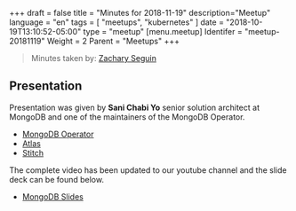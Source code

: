+++
draft = false
title = "Minutes for 2018-11-19"
description="Meetup"
language = "en"
tags = [
    "meetups",
    "kubernetes"
]
date = "2018-10-19T13:10:52-05:00"
type = "meetup"
[menu.meetup]
  Identifer = "meetup-20181119"
  Weight = 2
  Parent = "Meetups"
+++

> Minutes taken by: [Zachary Seguin](https://zacharyseguin.ca)

## Presentation

Presentation was given by **Sani Chabi Yo** senior solution architect at MongoDB and one of the maintainers of the MongoDB Operator.

* [MongoDB Operator](https://github.com/mongodb/mongodb-enterprise-kubernetes)
* [Atlas](https://www.mongodb.com/cloud/atlas)
* [Stitch](https://www.mongodb.com/cloud/stitch)

The complete video has been updated to our youtube channel and the slide deck can be found below.

* [MongoDB Slides](/docs/mongodb.pptx)
